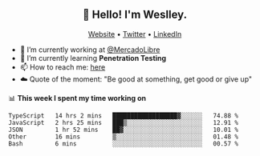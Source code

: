 <h2 align="center">👋 Hello! I'm Weslley.</h2>
<p align="center">
  <a href="http://weslleyneri.com.br">Website</a> •
  <a href="https://twitter.com/Weslley_Neri">Twitter</a> •
  <a href="https://www.linkedin.com/in/weslley-neri-3658908b">LinkedIn</a>
</p>


- 🔭 I’m currently working at [@MercadoLibre](https://github.com/mercadolibre)
- 🌱 I’m currently learning **Penetration Testing**
- 📫 How to reach me: [here](mailto:weslley39@gmail.com)
- ☁️ Quote of the moment: "Be good at something, get good or give up"

📊 **This week I spent my time working on**
<!--START_SECTION:waka-->
```text
TypeScript   14 hrs 2 mins   ██████████████████▓░░░░░░   74.88 % 
JavaScript   2 hrs 25 mins   ███▒░░░░░░░░░░░░░░░░░░░░░   12.91 % 
JSON         1 hr 52 mins    ██▓░░░░░░░░░░░░░░░░░░░░░░   10.01 % 
Other        16 mins         ▒░░░░░░░░░░░░░░░░░░░░░░░░   01.48 % 
Bash         6 mins          ░░░░░░░░░░░░░░░░░░░░░░░░░   00.57 % 
```
<!--END_SECTION:waka-->

<!-- Inspired by https://github.com/gruselhaus/gruselhaus -->
